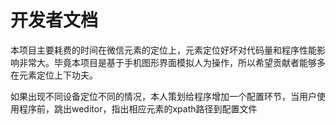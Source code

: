 # 开发者文档
本项目主要耗费的时间在微信元素的定位上，元素定位好坏对代码量和程序性能影响非常大。毕竟本项目是基于手机图形界面模拟人为操作，所以希望贡献者能够多在元素定位上下功夫。

如果出现不同设备定位不同的情况，本人策划给程序增加一个配置环节，当用户使用程序前，跳出weditor，指出相应元素的xpath路径到配置文件